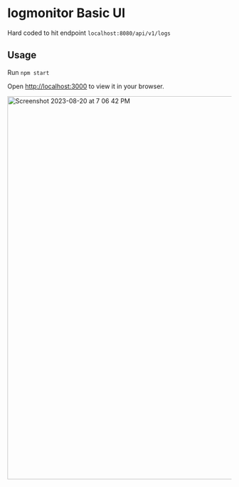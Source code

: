 # logmonitor Basic UI

Hard coded to hit endpoint `localhost:8080/api/v1/logs`

## Usage

Run `npm start`

Open [http://localhost:3000](http://localhost:3000) to view it in your browser.

<img width="861" alt="Screenshot 2023-08-20 at 7 06 42 PM" src="https://github.com/suyangduan/logmonitor-ui/assets/17387788/b88cc2f7-e35a-4117-af74-b025bb5dc0eb">
